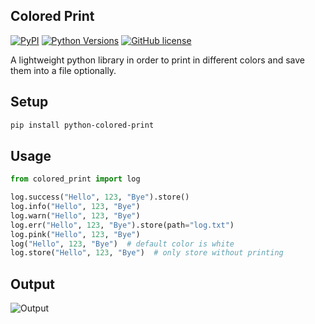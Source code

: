 Colored Print
-----------------------
[![PyPI](https://img.shields.io/pypi/v/python-colored-print)](https://pypi.org/project/python-colored-print/)
[![Python Versions](https://img.shields.io/pypi/pyversions/python-colored-print)](https://pypi.org/project/python-colored-print/)
[![GitHub license](https://img.shields.io/badge/license-MIT-blue.svg)](https://raw.githubusercontent.com/agn-7/colored-print/master/LICENSE)

A lightweight python library in order to print in different colors and save them into a file optionally.


## Setup

```bash
pip install python-colored-print
```

## Usage

```python
from colored_print import log

log.success("Hello", 123, "Bye").store()
log.info("Hello", 123, "Bye")
log.warn("Hello", 123, "Bye")
log.err("Hello", 123, "Bye").store(path="log.txt")
log.pink("Hello", 123, "Bye")
log("Hello", 123, "Bye")  # default color is white
log.store("Hello", 123, "Bye")  # only store without printing
```

## Output

![Output](https://i.stack.imgur.com/HMVP6.png)
